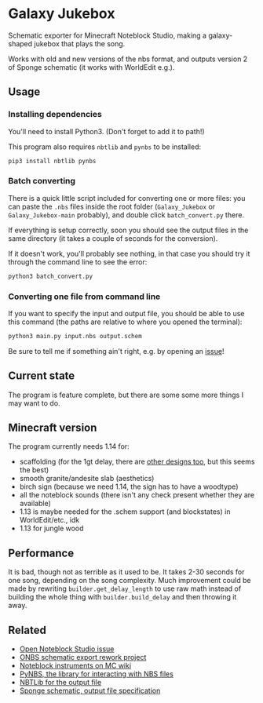 # Galaxy Jukebox

Schematic exporter for Minecraft Noteblock Studio, making a galaxy-shaped jukebox that plays the song.

Works with old and new versions of the nbs format, and outputs version 2 of Sponge schematic (it works with WorldEdit e.g.).

## Usage

### Installing dependencies

You'll need to install Python3. (Don't forget to add it to path!)

This program also requires `nbtlib` and `pynbs` to be installed:

```sh
pip3 install nbtlib pynbs
```

### Batch converting

There is a quick little script included for converting one or more files: you can paste the `.nbs` files inside the root folder (`Galaxy_Jukebox` or `Galaxy_Jukebox-main` probably), and double click `batch_convert.py` there.

If everything is setup correctly, soon you should see the output files in the same directory (it takes a couple of seconds for the conversion).

If it doesn't work, you'll probably see nothing, in that case you should try it through the command line to see the error:

```sh
python3 batch_convert.py
```

### Converting one file from command line

If you want to specify the input and output file, you should be able to use this command (the paths are relative to where you opened the terminal):

```sh
python3 main.py input.nbs output.schem
```

Be sure to tell me if something ain't right, e.g. by opening an [issue](https://github.com/4321ba/Galaxy_Jukebox/issues)!

## Current state

The program is feature complete, but there are some some more things I may want to do.

## Minecraft version

The program currently needs 1.14 for:

- scaffolding (for the 1gt delay, there are [other designs too](https://www.youtube.com/watch?v=O0xOAOM_R0Y), but this seems the best)
- smooth granite/andesite slab (aesthetics)
- birch sign (because we need 1.14, the sign has to have a woodtype)
- all the noteblock sounds (there isn't any check present whether they are available)
- 1.13 is maybe needed for the .schem support (and blockstates) in WorldEdit/etc., idk
- 1.13 for jungle wood

## Performance

It is bad, though not as terrible as it used to be. It takes 2-30 seconds for one song, depending on the song complexity. Much improvement could be made by rewriting `builder.get_delay_length` to use raw math instead of building the whole thing with `builder.build_delay` and then throwing it away.

## Related

- [Open Noteblock Studio issue](https://github.com/OpenNBS/OpenNoteBlockStudio/issues/310)
- [ONBS schematic export rework project](https://github.com/OpenNBS/OpenNoteBlockStudio/projects/1)
- [Noteblock instruments on MC wiki](https://minecraft.fandom.com/wiki/Note_Block#Instruments)
- [PyNBS, the library for interacting with NBS files](https://github.com/vberlier/pynbs)
- [NBTLib for the output file](https://github.com/vberlier/nbtlib)
- [Sponge schematic, output file specification](https://github.com/SpongePowered/Schematic-Specification/blob/master/versions/schematic-2.md)

